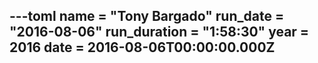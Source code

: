 ---toml
name = "Tony Bargado"
run_date = "2016-08-06"
run_duration = "1:58:30"
year = 2016
date = 2016-08-06T00:00:00.000Z
---



